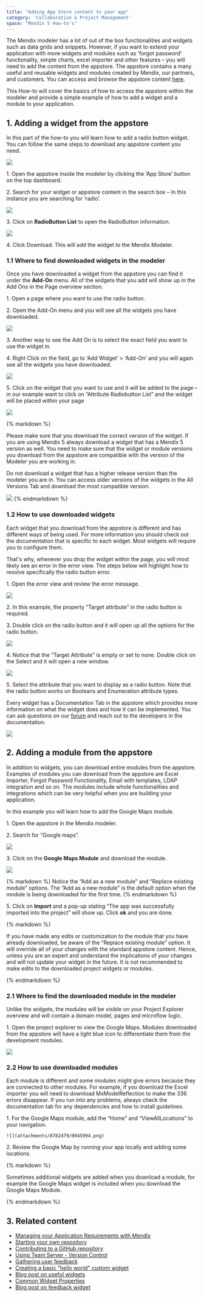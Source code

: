 ```yaml
---
title: "Adding App Store content to your app"
category: 'Collaboration & Project Management'
space: "Mendix 5 How-to's"
---
```


The Mendix modeler has a lot of out of the box functionalities and widgets such as data grids and snippets. However, if you want to extend your application with more widgets and modules such as 'forgot password' functionality, simple charts, excel importer and other features – you will need to add the content from the appstore. The appstore contains a many useful and reusable widgets and modules created by Mendix, our partners, and customers. You can access and browse the appstore content [here](https://appstore.home.mendix.com/).

This How-to will cover the basics of how to access the appstore within the modeler and provide a simple example of how to add a widget and a module to your application.

## 1\. Adding a widget from the appstore

In this part of the how-to you will learn how to add a radio button widget. You can follow the same steps to download any appstore content you need. 

![](attachments/8782479/8945980.png)

1. Open the appstore inside the modeler by clicking the ‘App Store’ button on the top dashboard.

2. Search for your widget or appstore content in the search box – In this instance you are searching for ‘radio’.

![](attachments/8782479/8945981.png)

3. Click on **RadioButton List** to open the RadioButton information.

![](attachments/8782479/8945982.png)

4\. Click Download. This will add the widget to the Mendix Modeler.

### 1.1 Where to find downloaded widgets in the modeler

Once you have downloaded a widget from the appstore you can find it under the **Add-On** menu. All of the widgets that you add will show up in the Add Ons in the Page overview section.

1\. Open a page where you want to use the radio button.

2\. Open the Add-On menu and you will see all the widgets you have downloaded.

![](attachments/8782479/8945983.png)

3\. Another way to see the Add On is to select the exact field you want to use the widget in.

4. Right Click on the field, go to ‘Add Widget’ > ‘Add-On’ and you will again see all the widgets you have downloaded.

![](attachments/8782479/8945984.png)

5. Click on the widget that you want to use and it will be added to the page – in our example want to click on “Attribute Radiobutton List” and the widget will be placed within your page

![](attachments/8782479/8945985.png)

<div class="alert alert-warning">{% markdown %}

Please make sure that you download the correct version of the widget. If you are using Mendix 5 always download a widget that has a Mendix 5 version as well. You need to make sure that the widget or module versions you download from the appstore are compatible with the version of the Modeler you are working in.

Do not download a widget that has a higher release version than the modeler you are in. You can access older versions of the widgets in the All Versions Tab and download the most compatible version.

![](attachments/8782479/8945986.png)
{% endmarkdown %}</div>

### 1.2 How to use downloaded widgets

Each widget that you download from the appstore is different and has different ways of being used. For more information you should check out the documentation that is specific to each widget. Most widgets will require you to configure them.

That's why, whenever you drop the widget within the page, you will most likely see an error in the error view. The steps below will highlight how to resolve specifically the radio button error.

1. Open the error view and review the error message.

![](attachments/8782479/8945987.png)

2. In this example, the property “Target attribute” in the radio button is required.

3\. Double click on the radio button and it will open up all the options for the radio button.

![](attachments/8782479/8945988.png)

4. Notice that the “Target Attribute” is empty or set to none. Double click on the Select and it will open a new window.

![](attachments/8782479/8945989.png)

5\. Select the attribute that you want to display as a radio button. Note that the radio button works on Booleans and Enumeration attribute types.

Every widget has a Documentation Tab in the appstore which provides more information on what the widget does and how it can be implemented. You can ask questions on our [forum](https://mxforum.mendix.com) and reach out to the developers in the documentation.

![](attachments/8782479/8945990.png)

## 2\. Adding a module from the appstore 

In addition to widgets, you can download entire modules from the appstore. Examples of modules you can download from the appstore are Excel Importer, Forgot Password Functionality, Email with templates, LDAP integration and so on. The modules include whole functionalities and integrations which can be very helpful when you are building your application.

In this example you will learn how to add the Google Maps module. 

1\. Open the appstore in the Mendix modeler.

2\. Search for “Google maps”.

![](attachments/8782479/8945991.png)

3. Click on the **Google Maps Module** and download the module.

![](attachments/8782479/8945992.png)

<div class="alert alert-info">{% markdown %}
Notice the “Add as a new module” and “Replace existing module” options. The “Add as a new module" is the default option when the module is being downloaded for the first time.
{% endmarkdown %}</div>

5. Click on **Import** and a pop-up stating “The app was successfully imported into the project” will show up. Click **ok** and you are done.

<div class="alert alert-warning">{% markdown %}

If you have made any edits or customization to the module that you have already downloaded, be aware of the “Replace existing module” option. It will override all of your changes with the standard appstore content. Hence, unless you are an expert and understand the implications of your changes and will not update your widget in the future. It is not recommended to make edits to the downloaded project widgets or modules.

{% endmarkdown %}</div>

### 2.1 Where to find the downloaded module in the modeler

Unlike the widgets, the modules will be visible on your Project Explorer overview and will contain a domain model, pages and microflow logic.  

1. Open the project explorer to view the Google Maps. Modules downloaded from the appstore will have a light blue icon to differentiate them from the development modules.

![](attachments/8782479/8945993.png)

### 2.2 How to use downloaded modules

Each module is different and some modules might give errors because they are connected to other modules. For example, if you download the Excel importer you will need to download MxModelReflection to make the 336 errors disappear. If you run into any problems, always check the documentation tab for any dependencies and how to install guidelines. 

1. For the Google Maps module, add the “Home” and “ViewAllLocations” to your navigation.

    ![](attachments/8782479/8945994.png)

2. Review the Google Map by running your app locally and adding some locations.

<div class="alert alert-warning">{% markdown %}

Sometimes additional widgets are added when you download a module, for example the Google Maps widget is included when you download the Google Maps Module.

{% endmarkdown %}</div>

## 3\. Related content

*   [Managing your Application Requirements with Mendix](/howto50/managing-your-application-requirements-with-mendix)
*   [Starting your own repository](/howto50/starting-your-own-repository)
*   [Contributing to a GitHub repository](/howto50/contributing-to-a-github-repository)
*   [Using Team Server - Version Control](/howto50/using-team-server-version-control)
*   [Gathering user feedback](/howto50/gathering-user-feedback)
*   [Creating a basic "hello world" custom widget](/howto50/creating-a-basic-hello-world-custom-widget)
*   [Blog post on useful widgets](http://www.mendix.com/blog/top-5-mendix-widgets-speeding-application-development/)
*   [Common Widget Properties](/refguide5/common-widget-properties)
*   [Blog post on feedback widget](http://www.mendix.com/blog/feedback-widget-bridging-the-gap-between-users/)
